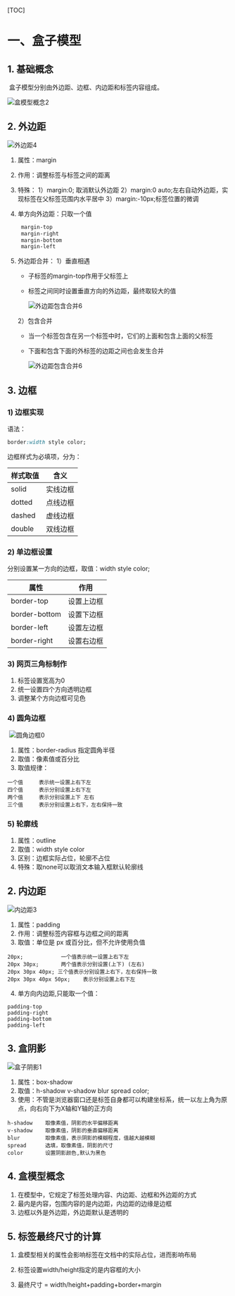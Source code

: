 [TOC]
# 一、盒子模型

## 1. 基础概念

​	盒子模型分别由外边距、边框、内边距和标签内容组成。

![盒模型概念2](assets\盒模型概念2.png)

## 2. 外边距

![外边距4](assets\外边距4.png)

1. 属性：margin

2. 作用：调整标签与标签之间的距离

3. 特殊：
   1）margin:0; 取消默认外边距
   2）margin:0 auto;左右自动外边距，实现标签在父标签范围内水平居中
   3）margin:-10px;标签位置的微调

4. 单方向外边距：只取一个值

   ```html
    margin-top
    margin-right
    margin-bottom
    margin-left
   ```

5. 外边距合并：
   1）垂直相遇

   - 子标签的margin-top作用于父标签上

   - 标签之间同时设置垂直方向的外边距，最终取较大的值	

     ![外边距包含合并6](assets\外边距垂直合并5.png)

   2）包含合并

   - 当一个标签包含在另一个标签中时，它们的上面和包含上面的父标签

   - 下面和包含下面的外标签的边距之间也会发生合并

       ![外边距包含合并6](assets\外边距包含合并6.png)

## 3. 边框

### 1) 边框实现
语法：
```css
border:width style color;
```
边框样式为必填项，分为：

| 样式取值 | 含义     |
| -------- | -------- |
| solid    | 实线边框 |
| dotted   | 点线边框 |
| dashed   | 虚线边框 |
| double   | 双线边框 |

### 2) 单边框设置
分别设置某一方向的边框，取值：width style color;

| 属性          | 作用       |
| ------------- | ---------- |
| border-top    | 设置上边框 |
| border-bottom | 设置下边框 |
| border-left   | 设置左边框 |
| border-right  | 设置右边框 |

### 3) 网页三角标制作

1. 标签设置宽高为0
2. 统一设置四个方向透明边框
3. 调整某个方向边框可见色
### 4) 圆角边框

​    ![圆角边框0](assets\圆角边框0.png)

1. 属性：border-radius 指定圆角半径
2. 取值：像素值或百分比
3. 取值规律：
```
一个值 	表示统一设置上右下左
四个值 	表示分别设置上右下左
两个值 	表示分别设置上下 左右
三个值 	表示分别设置上右下，左右保持一致
```
### 5) 轮廓线
1. 属性：outline
1. 取值：width style color
1. 区别：边框实际占位，轮廓不占位
1. 特殊：取none可以取消文本输入框默认轮廓线
## 2. 内边距

![内边距3](assets\内边距3.png)

1. 属性：padding
2. 作用：调整标签内容框与边框之间的距离
3. 取值：单位是 px 或百分比，但不允许使用负值
```
20px;			 一个值表示统一设置上右下左
20px 30px;		 两个值表示分别设置(上下) (左右)
20px 30px 40px;	三个值表示分别设置上右下，左右保持一致
20px 30px 40px 50px;	表示分别设置上右下左
```
4. 单方向内边距,只能取一个值：
```
padding-top
padding-right
padding-bottom
padding-left
```
## 3. 盒阴影

  ![盒子阴影1](assets\盒子阴影1.png)

1. 属性：box-shadow
2. 取值：h-shadow v-shadow blur spread color;
3. 使用：不管是浏览器窗口还是标签自身都可以构建坐标系，统一以左上角为原点，向右向下为X轴和Y轴的正方向

```
h-shadow 	取像素值，阴影的水平偏移距离
v-shadow 	取像素值，阴影的垂直偏移距离
blur 		取像素值，表示阴影的模糊程度，值越大越模糊
spread 		选填，取像素值，阴影的尺寸
color 		设置阴影颜色,默认为黑色
```

## 4. 盒模型概念

1. 在模型中，它规定了标签处理内容、内边距、边框和外边距的方式
2. 最内是内容，包围内容的是内边距，内边距的边缘是边框
3. 边框以外是外边距，外边距默认是透明的

## 5. 标签最终尺寸的计算

1. 盒模型相关的属性会影响标签在文档中的实际占位，进而影响布局

2. 标签设置width/height指定的是内容框的大小
3. 最终尺寸 = width/height+padding+border+margin

​		

